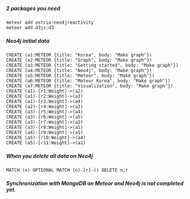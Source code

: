 ##### 2 packages you need

```
meteor add ostrio:neo4jreactivity
meteor add d3js:d3
```

##### Neo4j initial data

```
CREATE (a1:METEOR {title: "Korea", body: "Make graph"})
CREATE (a2:METEOR {title: "Graph", body: "Make graph"})
CREATE (a3:METEOR {title: "Getting started", body: "Make graph"})
CREATE (a4:METEOR {title: "Neo4j", body: "Make graph"})
CREATE (a5:METEOR {title: "Meteor", body: "Make graph"})
CREATE (a6:METEOR {title: "Meteor Korea", body: "Make graph"})
CREATE (a7:METEOR {title: "Visualization", body: "Make graph"})
CREATE (a1)-[r1:Weight]->(a2)
CREATE (a1)-[r2:Weight]->(a3)
CREATE (a1)-[r3:Weight]->(a4)
CREATE (a2)-[r4:Weight]->(a3)
CREATE (a3)-[r5:Weight]->(a4)
CREATE (a3)-[r6:Weight]->(a5)
CREATE (a3)-[r7:Weight]->(a2)
CREATE (a3)-[r8:Weight]->(a1)
CREATE (a4)-[r9:Weight]->(a1)
CREATE (a5)-[r10:Weight]->(a4)
CREATE (a5)-[r11:Weight]->(a1)
```


##### When you delete all data on Neo4j

```
MATCH (n) OPTIONAL MATCH (n)-[r]-() DELETE n,r
```

##### Synchronization with MongoDB on Meteor and Neo4j is not completed yet.
